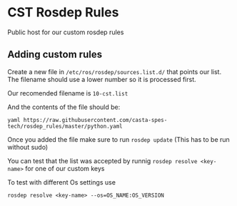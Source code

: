# CST Rosdep Rules

Public host for our custom rosdep rules

## Adding custom rules

Create a new file in `/etc/ros/rosdep/sources.list.d/` that points our list. The filename should use a lower number so it is processed first.

Our recomended filename is `10-cst.list`

And the contents of the file should be:

```
yaml https://raw.githubusercontent.com/casta-spes-tech/rosdep_rules/master/python.yaml
```

Once you added the file make sure to run `rosdep update` (This has to be run without sudo)

You can test that the list was accepted by runnig `rosdep resolve <key-name>` for one of our custom keys

To test with different Os settings use 

```
rosdep resolve <key-name> --os=OS_NAME:OS_VERSION
```

